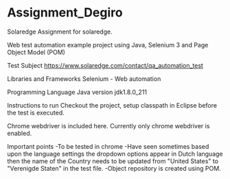 # Assignment_Degiro

Solaredge
Assignment for solaredge.

Web test automation example project using Java, Selenium 3 and Page Object Model (POM)

Test Subject
https://www.solaredge.com/contact/qa_automation_test

Libraries and Frameworks
Selenium - Web automation

Programming Language
Java version jdk1.8.0_211

Instructions to run
Checkout the project, setup classpath in Eclipse before the test is executed.

Chrome webdriver is included here.
Currently only chrome webdriver is enabled.

Important points
-To be tested in chrome
-Have seen sometimes based upon the language settings the dropdown options appear in Dutch language then the name of the Country needs to be updated from "United States" to "Verenigde Staten" in the test file.
-Object repository is created using POM.



